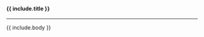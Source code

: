 <div class="col-md-4 mb-3 mb-md-0">
    <div class="card py-4 h-100">
        <div class="card-body text-center">
            <i class="fas {{ include.icon }} text-primary h1 mb-2"></i>
            <h4 class="text-uppercase m-0">{{ include.title }}</h4>
            <hr class="my-4" />
            <div class="small text-black-50">{{ include.body }}</div>
        </div>
    </div>
</div>